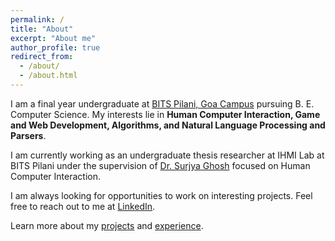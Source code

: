 ```yaml
---
permalink: /
title: "About"
excerpt: "About me"
author_profile: true
redirect_from: 
  - /about/
  - /about.html
---
```

I am a final year undergraduate at [BITS Pilani, Goa Campus](https://www.bits-pilani.ac.in/goa/) pursuing B. E. Computer Science. My interests lie in **Human Computer Interaction, Game and Web Development, Algorithms, and Natural Language Processing and Parsers**.  

I am currently working as an undergraduate thesis researcher at IHMI Lab at BITS Pilani under the supervision of [Dr. Surjya Ghosh](https://surjya-ghosh.github.io/) focused on Human Computer Interaction. 

I am always looking for opportunities to work on interesting projects. Feel free to reach out to me at [LinkedIn](https://www.linkedin.com/in/aastha-rastogi/).

Learn more about my [projects](/projects) and [experience](/cv).